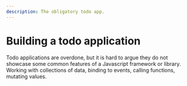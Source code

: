 ```yaml
---
description: The obligatory todo app.
---
```


# Building a todo application

Todo applications are overdone, but it is hard to argue they do not showcase some common features of a Javascript framework or library. Working with collections of data, binding to events, calling functions, mutating values.


